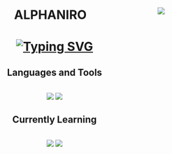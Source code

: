 <h1 align="center"> ALPHANIRO

<img align="right" src="https://visitor-badge.laobi.icu/badge?page_id=A2N1.A2N1" />
</h1>

<h1 align="center">
     <a href="https://git.io/typing-svg"><img src="https://readme-typing-svg.herokuapp.com?font=Fira+Code&weight=700&size=28&letterSpacing=big&duration=3000&pause=500&color=00E11C&background=FF541900&center=true&vCenter=true&width=500&height=70&lines=Welcome+To+Planet+Earth!;Nice+To+Meet+You." alt="Typing SVG" /></a> 

</div>

<h2 align="center">Languages and Tools </h2>
<br/>
<div align="center">
    <img src="https://skillicons.dev/icons?i=vscode,github,java,html" />
    <img src="https://skillicons.dev/icons?i=python,javascript" /><br>
    
</div>

<h2 align="center">Currently Learning </h2>
<br/>
<div align="center">
    <img src="https://skillicons.dev/icons?i=vscode,github,java,html" />
    <img src="https://skillicons.dev/icons?i=python,javascript" /><br>
</div>
